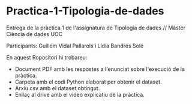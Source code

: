 # Practica-1-Tipologia-de-dades
Entrega de la pràctica 1 de l'assignatura de Tipologia de dades // Màster Ciència de dades UOC

Participants: Guillem Vidal Pallarols i Lídia Bandrés Solé

En aquest Ropositori hi trobareu:
  - Document PDF amb les respostes a l'enunciat sobre l'execució de la pràctica.
  - Carpeta amb el codi Python elaborat per obtenir el dataset.
  - Arxiu csv amb el dataset obtingut.
  - Enllaç al drive amb el vídeo explicatiu de la pràctica.
